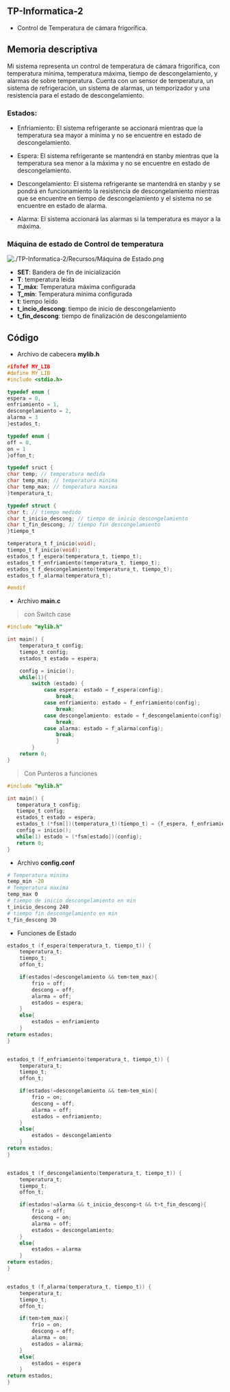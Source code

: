 ## TP-Informatica-2


- Control de Temperatura de cámara frigorífica.

## Memoria descriptiva
Mi sistema representa un control de temperatura de cámara frigorífica, con temperatura mínima, temperatura máxima, tiempo de descongelamiento, y alarmas de sobre temperatura.
Cuenta con un sensor de temperatura, un sistema de refrigeración, un sistema de alarmas, un temporizador y una resistencia para el estado de descongelamiento.

### Estados:

- Enfriamiento: El sistema refrigerante se accionará mientras que la temperatura sea mayor a mínima y no se encuentre en estado de descongelamiento.

- Espera: El sistema refrigerante se mantendrá en stanby mientras que la temperatura sea menor a la máxima y no se encuentre en estado de descongelamiento.

- Descongelamiento: El sistema refrigerante se mantendrá en stanby y se pondrá en funcionamiento la resistencia de descongelamiento mientras que se encuentre en tiempo de descongelamiento y el sistema no se encuentre en estado de alarma.

- Alarma: El sistema accionará las alarmas si la temperatura es mayor a la máxima.


### Máquina de estado de Control de temperatura

 ![./TP-Informatica-2/Recursos/Máquina de Estado.png](https://github.com/LPimentelRossi/TP-Informatica-2/blob/d87277e99f6d8d9344e7de888d07e2eefa4ff1b7/Recursos/M%C3%A1quina%20de%20Estado.png)

 - __SET__: Bandera de fin de inicialización
 - __T__: temperatura leida
 - __T_máx__: Temperatura máxima configurada
 - __T_mín__: Temperatura mínima configurada
 - __t__: tiempo leído
 - __t_incio_descong__: tiempo de inicio de descongelamiento
 - __t_fin_descong__: tiempo de finalización de descongelamiento

## Código

- Archivo de cabecera __mylib.h__

```c
#ifnfef MY_LIB
#define MY_LIB
#include <stdio.h>

typedef enum {
espera = 0,
enfriamiento = 1,
descongelamiento = 2,
alarma = 3
}estados_t;

typedef enum {
off = 0,
on = 1
}offon_t;

typedef sruct {
char temp; // temperatura medida
char temp_min; // temperatura minima
char temp_max; // temperatura maxima
}temperatura_t;

typedef struct {
char t; // tiempo medido
char t_inicio_descong; // tiempo de inicio descongelamiento
char t_fin_descong; // tiempo fin descongelamiento
}tiempo_t

temperatura_t f_inicio(void);
tiempo_t f_inicio(void);
estados_t f_espera(temperatura_t, tiempo_t);
estados_t f_enfriamiento(temperatura_t, tiempo_t);
estados_t f_descongelamiento(temperatura_t, tiempo_t);
estados_t f_alarma(temperatura_t);

#endif
```

- Archivo __main.c__
> con Switch case

```c
#include "mylib.h"

int main() {
	temperatura_t config;
	tiempo_t config;
	estados_t estado = espera;

	config = inicio();
	while(1){
		switch (estado) {
			case espera: estado = f_espera(config);
				break;
			case enfriamiento: estado = f_enfriamiento(config);
				break;
			case descongelamiento: estado = f_descongelamiento(config);
				break;
			case alarma: estado = f_alarma(config);
				break;
				}
		}
	return 0;
}
```
 > Con Punteros a funciones

 ```c
#include "mylib.h"

int main() {
	temperatura_t config;
	tiempo_t config;
	estados_t estado = espera;
	estados_t (*fsm[])(temperatura_t)(tiempo_t) = {f_espera, f_enfriamiento, f_descongelamiento, f_alarma}
	config = inicio();
	while(1) estado = (*fsm[estado])(config);
	return 0;
}
 ```
- Archivo __config.conf__

```bash
# Temperatura minima
temp_min -20
# Temperatura maxima
temp_max 0
# tiempo de inicio descongelamiento en min
t_inicio_descong 240
# tiempo fin descongelamiento en min
t_fin_descong 30
```
- Funciones de Estado

```c
estados_t (f_espera(temperatura_t, tiempo_t)) {
	temperatura_t;
	tiempo_t;
	offon_t;

	if(estados!=descongelamiento && tem<tem_max){
		frio = off;
		descong = off;
		alarma = off;
		estados = espera;
	}
	else{
		estados = enfriamiento
	}
return estados;
}


estados_t (f_enfriamiento(temperatura_t, tiempo_t)) {
	temperatura_t;
	tiempo_t;
	offon_t;

	if(estados!=descongelamiento && tem>tem_min){
		frio = on;
		descong = off;
		alarma = off;
		estados = enfriamiento;
	}
	else{
		estados = descongelamiento
	}
return estados;
}


estados_t (f_descongelamiento(temperatura_t, tiempo_t)) {
	temperatura_t;
	tiempo_t;
	offon_t;

	if(estados!=alarma && t_inicio_descong>t && t>t_fin_descong){
		frio = off;
		descong = on;
		alarma = off;
		estados = descongelamiento;
	}
	else{
		estados = alarma
	}
return estados;
}


estados_t (f_alarma(temperatura_t, tiempo_t)) {
	temperatura_t;
	tiempo_t;
	offon_t;

	if(tem>tem_max){
		frio = on;
		descong = off;
		alarma = on;
		estados = alarma;
	}
	else{
		estados = espera
	}
return estados;
}
```
